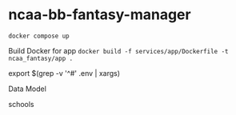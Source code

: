 # ncaa-bb-fantasy-manager

`docker compose up`

Build Docker for app
`docker build -f services/app/Dockerfile -t ncaa_fantasy/app .`

export $(grep -v '^#' .env | xargs)

Data Model

schools


